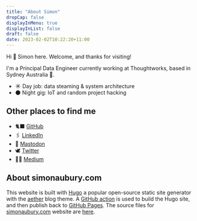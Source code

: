 ```yaml
---
title: "About Simon"
dropCap: false
displayInMenu: true
displayInList: false
draft: false
date: 2023-02-02T10:22:20+11:00
---
```


Hi 👋 Simon here.  Welcome, and thanks for visiting!

I'm a Principal Data Engineer currently working at Thoughtworks, based in Sydney Australia 🦘.  

- ☀️ Day job: data steaming & system architecture
- 🌑 Night gig: IoT and random project hacking

## Other places to find me

- 🐈‍⬛ [GitHub](https://github.com/saubury)
- 🖇️ [LinkedIn](https://www.linkedin.com/in/simonaubury/)
- 🐘 [Mastodon](https://data-folks.masto.host/@saubury)
- 🕊️ [Twitter](https://twitter.com/SimonAubury)
- ✍🏼 [Medium](https://medium.com/@simon-aubury)

## About simonaubury.com

This website is built with [Hugo](https://gohugo.io/) a popular open-source static site generator with the [aether](https://themes.gohugo.io/themes/aether/) blog theme. A [GitHub action](https://github.com/saubury/saubury-hugo/blob/main/.github/workflows/deploy_me.yml) is used to build the Hugo site, and then publish back to [GitHub Pages](https://pages.github.com/). The source files for [simonaubury.com](https://simonaubury.com) website are [here](https://github.com/saubury/saubury-hugo). 
